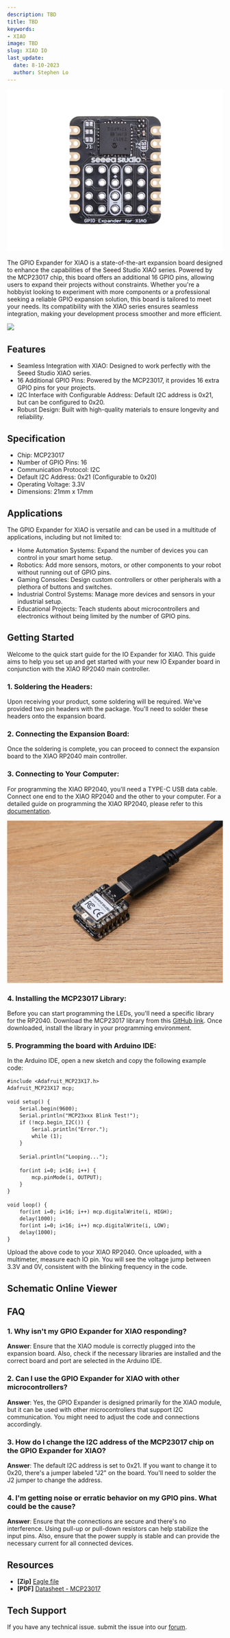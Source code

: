 ```yaml
---
description: TBD
title: TBD
keywords:
- XIAO
image: TBD
slug: XIAO IO
last_update:
  date: 8-10-2023
  author: Stephen Lo
---
```


<p style={{textAlign: 'center'}}><img src="https://raw.githubusercontent.com/Longan-Labs/XIAO_IO_EXPANDER_BOARD/main/images/2-103030415-GPIO-Expander-for-XIAO-font.jpg" alt="pir" width={600} height="auto" /></p>

The GPIO Expander for XIAO is a state-of-the-art expansion board designed to enhance the capabilities of the Seeed Studio XIAO series. Powered by the MCP23017 chip, this board offers an additional 16 GPIO pins, allowing users to expand their projects without constraints. Whether you're a hobbyist looking to experiment with more components or a professional seeking a reliable GPIO expansion solution, this board is tailored to meet your needs. Its compatibility with the XIAO series ensures seamless integration, making your development process smoother and more efficient.
<p style={{textAlign: 'center'}}><a href="https://www.seeedstudio.com/-Grove-VOC-and-eCO2-Gas-Sensor-(SGP30)-p-3071.html" target="_blank"><img src="https://files.seeedstudio.com/wiki/Seeed-WiKi/docs/images/300px-Get_One_Now_Banner-ragular.png" /></a></p>

## Features

- Seamless Integration with XIAO: Designed to work perfectly with the Seeed Studio XIAO series.
- 16 Additional GPIO Pins: Powered by the MCP23017, it provides 16 extra GPIO pins for your projects.
- I2C Interface with Configurable Address: Default I2C address is 0x21, but can be configured to 0x20.
- Robust Design: Built with high-quality materials to ensure longevity and reliability.

## Specification

- Chip: MCP23017
- Number of GPIO Pins: 16
- Communication Protocol: I2C
- Default I2C Address: 0x21 (Configurable to 0x20)
- Operating Voltage: 3.3V
- Dimensions: 21mm x 17mm

## Applications

The GPIO Expander for XIAO is versatile and can be used in a multitude of applications, including but not limited to:

- Home Automation Systems: Expand the number of devices you can control in your smart home setup.
- Robotics: Add more sensors, motors, or other components to your robot without running out of GPIO pins.
- Gaming Consoles: Design custom controllers or other peripherals with a plethora of buttons and switches.
- Industrial Control Systems: Manage more devices and sensors in your industrial setup.
- Educational Projects: Teach students about microcontrollers and electronics without being limited by the number of GPIO pins.

## Getting Started

Welcome to the quick start guide for the IO Expander for XIAO. This guide aims to help you set up and get started with your new IO Expander board in conjunction with the XIAO RP2040 main controller.

### 1. Soldering the Headers:
Upon receiving your product, some soldering will be required. We've provided two pin headers with the package. You'll need to solder these headers onto the expansion board. 

### 2. Connecting the Expansion Board:
Once the soldering is complete, you can proceed to connect the expansion board to the XIAO RP2040 main controller.

### 3. Connecting to Your Computer:
For programming the XIAO RP2040, you'll need a TYPE-C USB data cable. Connect one end to the XIAO RP2040 and the other to your computer. For a detailed guide on programming the XIAO RP2040, please refer to this [documentation](https://wiki.seeedstudio.com/XIAO-RP2040/).

![](https://raw.githubusercontent.com/Longan-Labs/XIAO_IO_EXPANDER_BOARD/main/images/6-103030415-GPIO-Expander-for-XIAO-feature.jpg)

### 4. Installing the MCP23017 Library:
Before you can start programming the LEDs, you'll need a specific library for the RP2040. Download the MCP23017 library from this [GitHub link](https://github.com/Longan-Labs/Adafruit-MCP23017-Arduino-Library). Once downloaded, install the library in your programming environment.

### 5. Programming the board with Arduino IDE:
In the Arduino IDE, open a new sketch and copy the following example code:

```arduino
#include <Adafruit_MCP23X17.h>
Adafruit_MCP23X17 mcp;

void setup() {
    Serial.begin(9600);
    Serial.println("MCP23xxx Blink Test!");
    if (!mcp.begin_I2C()) {
        Serial.println("Error.");
        while (1);
    }

    Serial.println("Looping...");

    for(int i=0; i<16; i++) {
        mcp.pinMode(i, OUTPUT);
    }
}

void loop() {
    for(int i=0; i<16; i++) mcp.digitalWrite(i, HIGH);
    delay(1000);
    for(int i=0; i<16; i++) mcp.digitalWrite(i, LOW);
    delay(1000);
}
```

Upload the above code to your XIAO RP2040. Once uploaded, with a multimeter, measure each IO pin. You will see the voltage jump between 3.3V and 0V, consistent with the blinking frequency in the code.

## Schematic Online Viewer

<div className="altium-ecad-viewer" data-project-src="https://github.com/Longan-Labs/XIAO_IO_EXPANDER_BOARD/raw/main/XIAO_IO.zip" style={{borderRadius: '0px 0px 4px 4px', height: 500, borderStyle: 'solid', borderWidth: 1, borderColor: 'rgb(241, 241, 241)', overflow: 'hidden', maxWidth: 1280, maxHeight: 700, boxSizing: 'border-box'}}>
</div>

## FAQ

### 1. Why isn't my GPIO Expander for XIAO responding?

**Answer**: Ensure that the XIAO module is correctly plugged into the expansion board. Also, check if the necessary libraries are installed and the correct board and port are selected in the Arduino IDE.

### 2. Can I use the GPIO Expander for XIAO with other microcontrollers?

**Answer**: Yes, the GPIO Expander is designed primarily for the XIAO module, but it can be used with other microcontrollers that support I2C communication. You might need to adjust the code and connections accordingly.

### 3. How do I change the I2C address of the MCP23017 chip on the GPIO Expander for XIAO?

**Answer**: The default I2C address is set to 0x21. If you want to change it to 0x20, there's a jumper labeled "J2" on the board. You'll need to solder the J2 jumper to change the address.

### 4. I'm getting noise or erratic behavior on my GPIO pins. What could be the cause?

**Answer**: Ensure that the connections are secure and there's no interference. Using pull-up or pull-down resistors can help stabilize the input pins. Also, ensure that the power supply is stable and can provide the necessary current for all connected devices.


## Resources

- **[Zip]** [Eagle file](https://github.com/Longan-Labs/XIAO_IO_EXPANDER_BOARD/raw/main/XIAO_IO.zip)
- **[PDF]** [Datasheet - MCP23017](https://github.com/Longan-Labs/XIAO_IO_EXPANDER_BOARD/blob/main/MCP23017_Data_Sheet_DS20001952-2998473.pdf)

## Tech Support
If you have any technical issue.  submit the issue into our [forum](https://forum.seeedstudio.com/).